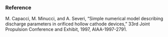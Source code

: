 ### Reference
M. Capacci, M. Minucci, and A. Severi, “Simple numerical model describing discharge parameters in orificed hollow cathode devices,” 33rd Joint Propulsion Conference and Exhibit, 1997, AIAA-1997-2791.

